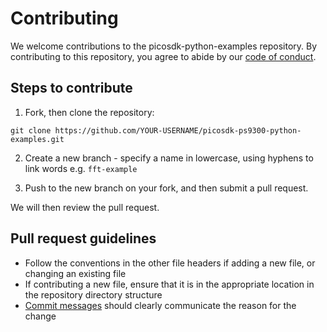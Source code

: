 # Contributing

We welcome contributions to the picosdk-python-examples repository. By contributing to this repository, you agree to abide by our [code of conduct](CODE_OF_CONDUCT.md).

## Steps to contribute

1. Fork, then clone the repository:

```
git clone https://github.com/YOUR-USERNAME/picosdk-ps9300-python-examples.git
```

2. Create a new branch - specify a name in lowercase, using hyphens to link words e.g. `fft-example`

3. Push to the new branch on your fork, and then submit a pull request.

We will then review the pull request.

## Pull request guidelines

* Follow the conventions in the other file headers if adding a new file, or changing an existing file
* If contributing a new file, ensure that it is in the appropriate location in the repository directory structure
* [Commit messages](https://chris.beams.io/posts/git-commit/#seven-rules) should clearly communicate the reason for the change
